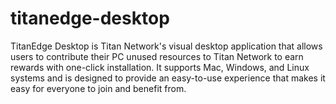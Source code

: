 # titanedge-desktop
TitanEdge Desktop is Titan Network's visual desktop application that allows users to contribute their PC unused resources to Titan Network to earn rewards with one-click installation. It supports Mac, Windows, and Linux systems and is designed to provide an easy-to-use experience that makes it easy for everyone to join and benefit from. 
